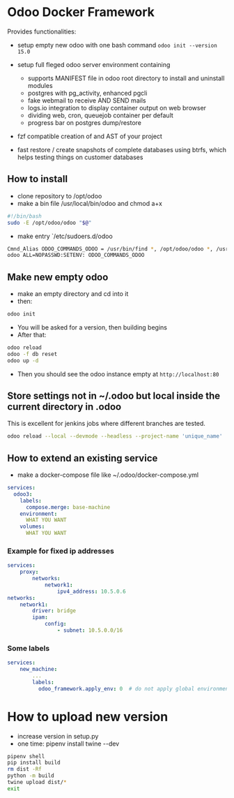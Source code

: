 # Odoo Docker Framework

Provides functionalities:

- setup empty new odoo with one bash command `odoo init --version 15.0`

- setup full fleged odoo server environment containing
  - supports MANIFEST file in odoo root directory to install and uninstall modules
  - postgres with pg_activity, enhanced pgcli
  - fake webmail to receive AND SEND mails
  - logs.io integration to display container output on web browser
  - dividing web, cron, queuejob container per default
  - progress bar on postgres dump/restore

- fzf compatible creation of and AST of your project

- fast restore / create snapshots of complete databases using btrfs, which helps testing things on customer databases

## How to install

- clone repository to /opt/odoo
- make a bin file /usr/local/bin/odoo and chmod a+x

```bash
#!/bin/bash
sudo -E /opt/odoo/odoo "$@"
```

- make entry `/etc/sudoers.d/odoo

```bash
Cmnd_Alias ODOO_COMMANDS_ODOO = /usr/bin/find *, /opt/odoo/odoo *, /usr/bin/btrfs subvolume *, /usr/bin/mkdir *, /usr/bin/mv *, /usr/bin/rsync *, /usr/bin/rm *,  /usr/bin/du *, /usr/local/bin/odoo *, /opt/odoo/odoo *, /usr/bin/btrfs subvol show *, /usr/sbin/gosu *
odoo ALL=NOPASSWD:SETENV: ODOO_COMMANDS_ODOO
```

## Make new empty odoo

- make an empty directory and cd into it
- then:

```bash
odoo init
```

- You will be asked for a version, then building begins
- After that:

```bash
odoo reload
odoo -f db reset
odoo up -d
```

- Then you should see the odoo instance empty at ```http://localhost:80```

## Store settings not in ~/.odoo but local inside the current directory in .odoo

This is excellent for jenkins jobs where different branches are tested.

```bash
odoo reload --local --devmode --headless --project-name 'unique_name'
```

## How to extend an existing service

- make a docker-compose file like ~/.odoo/docker-compose.yml

```yml
services:
  odoo3:
    labels:
      compose.merge: base-machine
    environment:
      WHAT YOU WANT
    volumes:
      WHAT YOU WANT

```

### Example for fixed ip addresses

```yml
services:
    proxy:
        networks:
            network1:
                ipv4_address: 10.5.0.6
networks:
    network1:
        driver: bridge
        ipam:
            config:
                - subnet: 10.5.0.0/16
```

### Some labels

```yml
services:
    new_machine:
        ...
        labels:
          odoo_framework.apply_env: 0  # do not apply global environment from settings here

```

# How to upload new version

  * increase version in setup.py
  * one time: pipenv install twine --dev
  ```bash
  pipenv shell
  pip install build
  rm dist -Rf
  python -m build 
  twine upload dist/*
  exit
  ```